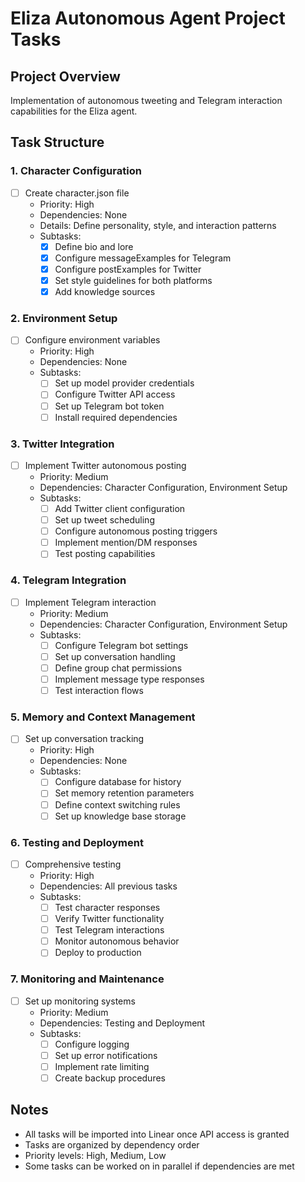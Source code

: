 # Eliza Autonomous Agent Project Tasks

## Project Overview
Implementation of autonomous tweeting and Telegram interaction capabilities for the Eliza agent.

## Task Structure

### 1. Character Configuration
- [ ] Create character.json file
  - Priority: High
  - Dependencies: None
  - Details: Define personality, style, and interaction patterns
  - Subtasks:
    - [x] Define bio and lore
    - [x] Configure messageExamples for Telegram
    - [x] Configure postExamples for Twitter
    - [x] Set style guidelines for both platforms
    - [x] Add knowledge sources

### 2. Environment Setup
- [ ] Configure environment variables
  - Priority: High
  - Dependencies: None
  - Subtasks:
    - [ ] Set up model provider credentials
    - [ ] Configure Twitter API access
    - [ ] Set up Telegram bot token
    - [ ] Install required dependencies

### 3. Twitter Integration
- [ ] Implement Twitter autonomous posting
  - Priority: Medium
  - Dependencies: Character Configuration, Environment Setup
  - Subtasks:
    - [ ] Add Twitter client configuration
    - [ ] Set up tweet scheduling
    - [ ] Configure autonomous posting triggers
    - [ ] Implement mention/DM responses
    - [ ] Test posting capabilities

### 4. Telegram Integration
- [ ] Implement Telegram interaction
  - Priority: Medium
  - Dependencies: Character Configuration, Environment Setup
  - Subtasks:
    - [ ] Configure Telegram bot settings
    - [ ] Set up conversation handling
    - [ ] Define group chat permissions
    - [ ] Implement message type responses
    - [ ] Test interaction flows

### 5. Memory and Context Management
- [ ] Set up conversation tracking
  - Priority: High
  - Dependencies: None
  - Subtasks:
    - [ ] Configure database for history
    - [ ] Set memory retention parameters
    - [ ] Define context switching rules
    - [ ] Set up knowledge base storage

### 6. Testing and Deployment
- [ ] Comprehensive testing
  - Priority: High
  - Dependencies: All previous tasks
  - Subtasks:
    - [ ] Test character responses
    - [ ] Verify Twitter functionality
    - [ ] Test Telegram interactions
    - [ ] Monitor autonomous behavior
    - [ ] Deploy to production

### 7. Monitoring and Maintenance
- [ ] Set up monitoring systems
  - Priority: Medium
  - Dependencies: Testing and Deployment
  - Subtasks:
    - [ ] Configure logging
    - [ ] Set up error notifications
    - [ ] Implement rate limiting
    - [ ] Create backup procedures

## Notes
- All tasks will be imported into Linear once API access is granted
- Tasks are organized by dependency order
- Priority levels: High, Medium, Low
- Some tasks can be worked on in parallel if dependencies are met
